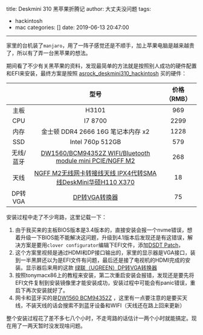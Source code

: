 title: Deskmini 310 黑苹果折腾记
author: 大丈夫没问题
tags:
  - hackintosh
  - mac
categories: []
date: 2019-06-13 20:47:00
---
家里的台机装了`manjaro`，用了一阵子感觉还是不顺手，加上苹果电脑是越来越贵了，所以有了弄一台黑苹果的想法。

期间看了不少有关黑苹果的资料，发现最简单的方法就是按照别人成功的硬件配置和EFI来安装，最终方案是按照 [asrock_deskmini310_hackintosh](https://github.com/liminghuang/asrock_deskmini310_hackintosh) 买的硬件：

|           |                                                 型号                                                | 价格（RMB） |
|:---------:|:---------------------------------------------------------------------------------------------------:|:----:|
|    主板   |                                                H3101                                                |  969 |
|    CPU    |                                               I7 8700                                               | 2299 |
|    内存   |                                  金士顿 DDR4 2666 16G 笔记本内存 x2                                 | 1228 |
|    SSD    |                                           Intel 760p 512GB                                          |  579 |
| 无线/蓝牙 |   [DW1560/BCM94352Z WIFI/Bluetooth module mini PCIE/NGFF M2](https://m.tb.cn/h.e4MwVdx?sm=19957d)   |  268 |
|    天线   | [NGFF M2无线网卡转接线天线 IPX4代转SMA线DeskMini华硕H110 X370](https://m.tb.cn/h.efged5F?sm=98c2ff) |  18  |
|  DP转VGA  |                     [DP转VGA转换器](https://item.m.jd.com/product/2388562.html)                     |  75  |

安装过程中走了不少弯路，这里记载一下：

1. 由于我买来的主板BIOS版本是3.4版本的，直接安装会报一个nvme错误，想着升级一下BIOS能不能解决这问题，升级到4.1版本后发现还是有这错误，解决方案是要用`clover configurator`编辑下EFI文件，添加[DSDT Patch](https://github.com/liminghuang/asrock_deskmini310_hackintosh#for-bios-4x)，
2. 这个方案里视频是通过HDMI和DP接口输出的，家里的显示器是VGA接口，装到一半黑屏还以为是EFI文件有问题，最后还是接了电视机的HDMI完成的安装。显示器后来用的这款 [绿联（UGREEN）DP转VGA转换器](https://item.m.jd.com/product/2388562.html?wxa_abtest=o&utm_source=iosapp&utm_medium=appshare&utm_campaign=t_335139774&utm_term=CopyURL&ad_od=share&ShareTm=gBDVk/8FzqoyyiWF%2Bv1OIUIRUi7tkAujQ2W5kHCYvZ8/1U6vzEh6m/p%2BK89EebnQhqmJ1oxCkQnfud9J9BMq/DxjfW59qvVVq1tdhSxzZMmCRBYn0NhOZIMhri0oFY/lSTnjQhGZle9gajwgMjfj0W/51ImsB2idtcaXpvBrLF0=)
3. 按照tonymacx86上的教程来安装，第二次重启安装会报错，发现还是要先将EFI文件复制到安装镜像里才能安装成功，安装过程中可能会有panic错误，重启下再次安装就好了。
4. 网卡和蓝牙买的是[DW1560 BCM94352Z](https://item.taobao.com/item.htm?ut_sk=1.WqN7QogLod0DAI3%2BU31NQxC1_21380790_1560070740119.Copy.1&id=524391843184&sourceType=item&price=53-351&suid=80BF8BDA-6252-471B-ADFD-C75185B4E4FD&un=bf3363486317a89a4b68d5f77a161062&share_crt_v=1&sp_tk=77+lWVBFQ1lWajhFTXDvv6U=&cpp=1&shareurl=true&spm=a313p.22.27q.1040917476894&short_name=h.e4MwVdx&sm=19957d&app=chrome) ，这里有一点要注意的是要买天线，不装天线的话会搜索不到蓝牙设备和WIFI（天线还在路上回来更新）

整个安装过程花了差不多七八个小时，不走弯路的话估计一两个小时就能搞定。现在用了一两天暂时没发现啥问题。

